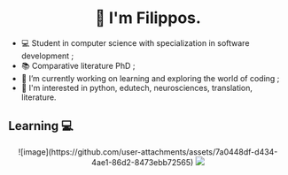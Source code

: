 <h1 align="center">👋 I'm Filippos.</h1>

* 💻 Student in computer science with specialization in software development ;
* 📚 Comparative literature PhD ;
* 🔭 I’m currently working on learning and exploring the world of coding ;
* 🧐 I'm interested in python, edutech, neurosciences, translation, literature.

## Learning :computer:
<p align="center">
  ![image](https://github.com/user-attachments/assets/7a0448df-d434-4ae1-86d2-8473ebb72565)

  <a href="https://skillicons.dev">
    <img src="https://skillicons.dev/icons?i=py,java,js,php,html,css,mongodb,postgres,git,debian" />
  </a>
</p>
